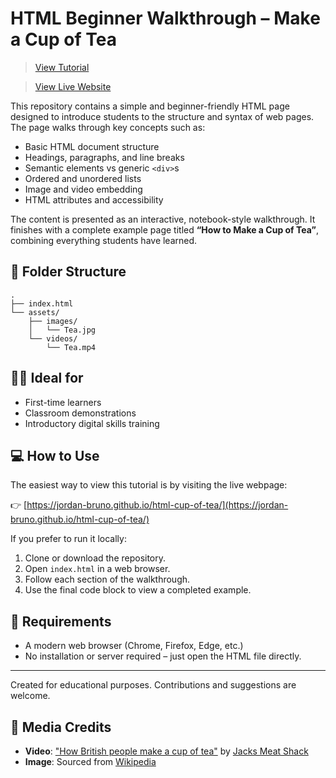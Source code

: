 # HTML Beginner Walkthrough – Make a Cup of Tea

> [View Tutorial](https://jordan-bruno.github.io/html-cup-of-tea/)

> [View Live Website](https://jordan-bruno.github.io/html-cup-of-tea/pages/example.html)

This repository contains a simple and beginner-friendly HTML page designed to introduce students to the structure and syntax of web pages. The page walks through key concepts such as:

- Basic HTML document structure
- Headings, paragraphs, and line breaks
- Semantic elements vs generic `<div>`s
- Ordered and unordered lists
- Image and video embedding
- HTML attributes and accessibility

The content is presented as an interactive, notebook-style walkthrough. It finishes with a complete example page titled **“How to Make a Cup of Tea”**, combining everything students have learned.

## 📂 Folder Structure

```
.
├── index.html
└── assets/
    ├── images/
    │   └── Tea.jpg
    └── videos/
        └── Tea.mp4
```

## 🧑‍🏫 Ideal for

- First-time learners
- Classroom demonstrations
- Introductory digital skills training

## 💻 How to Use

The easiest way to view this tutorial is by visiting the live webpage:

👉 [https://jordan-bruno.github.io/html-cup-of-tea/](https://jordan-bruno.github.io/html-cup-of-tea/)

If you prefer to run it locally:

1. Clone or download the repository.
2. Open `index.html` in a web browser.
3. Follow each section of the walkthrough.
4. Use the final code block to view a completed example.

## 🔧 Requirements

- A modern web browser (Chrome, Firefox, Edge, etc.)
- No installation or server required – just open the HTML file directly.

---

Created for educational purposes. Contributions and suggestions are welcome.

## 📸 Media Credits

- **Video**: ["How British people make a cup of tea"](https://youtu.be/gJZDppMH6-o?si=iBnEXDtTTRbOyxR_) by [Jacks Meat Shack](https://www.youtube.com/@JacksMeatShack)
- **Image**: Sourced from [Wikipedia](https://en.wikipedia.org/wiki/English_breakfast_tea#/media/File:Mug_of_English_breakfast_tea.jpg)
